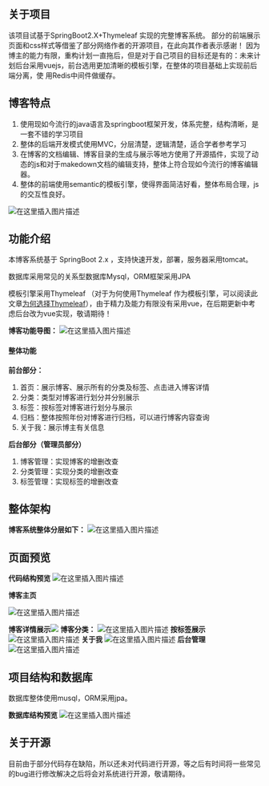 ﻿## 关于项目
该项目试基于SpringBoot2.X+Thymeleaf 实现的完整博客系统。
部分的前端展示页面和css样式等借鉴了部分网络作者的开源项目，在此向其作者表示感谢！
因为博主的能力有限，重构计划一直拖后，但是对于自己项目的目标还是有的：未来计划后台采用vuejs，前台选用更加清晰的模板引擎，在整体的项目基础上实现前后端分离，使
用Redis中间件做缓存。


## 博客特点

 1. 使用现如今流行的java语言及springboot框架开发，体系完整，结构清晰，是一套不错的学习项目
 2. 整体的后端开发模式使用MVC，分层清楚，逻辑清楚，适合学者参考学习
 3. 在博客的文档编辑、博客目录的生成与展示等地方使用了开源插件，实现了动态的js和对于makedown文档的编辑支持，整体上符合现如今流行的博客编辑器。
 4. 整体的前端使用semantic的模板引擎，使得界面简洁好看，整体布局合理，js的交互性良好。

![在这里插入图片描述](https://img-blog.csdnimg.cn/20200616175401924.png?x-oss-process=image/watermark,type_ZmFuZ3poZW5naGVpdGk,shadow_10,text_aHR0cHM6Ly9ibG9nLmNzZG4ubmV0L216Y19sb3Zl,size_16,color_FFFFFF,t_70)


## 功能介绍
本博客系统基于 SpringBoot 2.x ，支持快速开发，部署，服务器采用tomcat。

数据库采用常见的关系型数据库Mysql，ORM框架采用JPA

模板引擎采用Thymeleaf （对于为何使用Thymeleaf 作为模板引擎，可以阅读此文章[为何选择Thymeleaf](https://blog.csdn.net/mzc_love/article/details/106591561)），由于精力及能力有限没有采用vue，在后期更新中考虑后台改为vue实现，敬请期待！

**博客功能导图：**
![在这里插入图片描述](https://img-blog.csdnimg.cn/20200616174352410.png?x-oss-process=image/watermark,type_ZmFuZ3poZW5naGVpdGk,shadow_10,text_aHR0cHM6Ly9ibG9nLmNzZG4ubmV0L216Y19sb3Zl,size_16,color_FFFFFF,t_70#pic_center)

#### 整体功能
**前台部分：**

 1. 首页：展示博客、展示所有的分类及标签、点击进入博客详情
 2. 分类：类型对博客进行划分并分别展示
 3. 标签：按标签对博客进行划分与展示
 4. 归档：整体按照年份对博客进行归档，可以进行博客内容查询
 5. 关于我：展示博主有关信息

**后台部分（管理员部分）**

 1. 博客管理：实现博客的增删改查
 2. 分类管理：实现分类的增删改查
 3. 标签管理：实现标签的增删改查

## 整体架构
**博客系统整体分层如下：**
![在这里插入图片描述](https://img-blog.csdnimg.cn/20200616174450504.png?x-oss-process=image/watermark,type_ZmFuZ3poZW5naGVpdGk,shadow_10,text_aHR0cHM6Ly9ibG9nLmNzZG4ubmV0L216Y19sb3Zl,size_16,color_FFFFFF,t_70#pic_center)

## 页面预览
**代码结构预览**
![在这里插入图片描述](https://img-blog.csdnimg.cn/20200615160157432.png?x-oss-process=image/watermark,type_ZmFuZ3poZW5naGVpdGk,shadow_10,text_aHR0cHM6Ly9ibG9nLmNzZG4ubmV0L216Y19sb3Zl,size_16,color_FFFFFF,t_70)

**博客主页**

![在这里插入图片描述](https://img-blog.csdnimg.cn/20200615160232994.png?x-oss-process=image/watermark,type_ZmFuZ3poZW5naGVpdGk,shadow_10,text_aHR0cHM6Ly9ibG9nLmNzZG4ubmV0L216Y19sb3Zl,size_16,color_FFFFFF,t_70)

**博客详情展示**![](https://img-blog.csdnimg.cn/20200615160258526.png?x-oss-process=image/watermark,type_ZmFuZ3poZW5naGVpdGk,shadow_10,text_aHR0cHM6Ly9ibG9nLmNzZG4ubmV0L216Y19sb3Zl,size_16,color_FFFFFF,t_70)
**博客分类：**
![在这里插入图片描述](https://img-blog.csdnimg.cn/20200616174752826.png?x-oss-process=image/watermark,type_ZmFuZ3poZW5naGVpdGk,shadow_10,text_aHR0cHM6Ly9ibG9nLmNzZG4ubmV0L216Y19sb3Zl,size_16,color_FFFFFF,t_70#pic_center)
**按标签展示**
![在这里插入图片描述](https://img-blog.csdnimg.cn/20200616174808212.png?x-oss-process=image/watermark,type_ZmFuZ3poZW5naGVpdGk,shadow_10,text_aHR0cHM6Ly9ibG9nLmNzZG4ubmV0L216Y19sb3Zl,size_16,color_FFFFFF,t_70#pic_center)
**关于我**
![在这里插入图片描述](https://img-blog.csdnimg.cn/2020061617482413.png?x-oss-process=image/watermark,type_ZmFuZ3poZW5naGVpdGk,shadow_10,text_aHR0cHM6Ly9ibG9nLmNzZG4ubmV0L216Y19sb3Zl,size_16,color_FFFFFF,t_70#pic_center)
**后台管理**
![在这里插入图片描述](https://img-blog.csdnimg.cn/20200615160334323.png?x-oss-process=image/watermark,type_ZmFuZ3poZW5naGVpdGk,shadow_10,text_aHR0cHM6Ly9ibG9nLmNzZG4ubmV0L216Y19sb3Zl,size_16,color_FFFFFF,t_70)

## 项目结构和数据库
数据库整体使用musql，ORM采用jpa。


**数据库结构预览**
![在这里插入图片描述](https://img-blog.csdnimg.cn/20200615160611112.png?x-oss-process=image/watermark,type_ZmFuZ3poZW5naGVpdGk,shadow_10,text_aHR0cHM6Ly9ibG9nLmNzZG4ubmV0L216Y19sb3Zl,size_16,color_FFFFFF,t_70#pic_center)

##  关于开源
目前由于部分代码存在缺陷，所以还未对代码进行开源，等之后有时间将一些常见的bug进行修改解决之后将会对系统进行开源，敬请期待。


